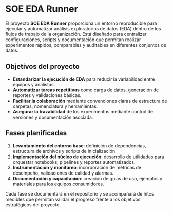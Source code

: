 # SOE EDA Runner

El proyecto **SOE EDA Runner** proporciona un entorno reproducible para ejecutar y automatizar análisis exploratorios de datos (EDA) dentro de los flujos de trabajo de la organización. Está diseñado para centralizar configuraciones, scripts y documentación que permitan realizar experimentos rápidos, comparables y auditables en diferentes conjuntos de datos.

## Objetivos del proyecto
- **Estandarizar la ejecución de EDA** para reducir la variabilidad entre equipos y analistas.
- **Automatizar tareas repetitivas** como carga de datos, generación de reportes y validaciones básicas.
- **Facilitar la colaboración** mediante convenciones claras de estructura de carpetas, nomenclatura y herramientas.
- **Asegurar la trazabilidad** de los experimentos mediante control de versiones y documentación asociada.

## Fases planificadas
1. **Levantamiento del entorno base**: definición de dependencias, estructura de archivos y scripts de inicialización.
2. **Implementación del núcleo de ejecución**: desarrollo de utilidades para orquestar notebooks, pipelines y reportes automatizados.
3. **Instrumentación y monitoreo**: incorporación de métricas de desempeño, validaciones de calidad y alarmas.
4. **Documentación y capacitación**: creación de guías de uso, ejemplos y materiales para los equipos consumidores.

Cada fase se documentará en el repositorio y se acompañará de hitos medibles que permitan validar el progreso frente a los objetivos estratégicos del proyecto.
